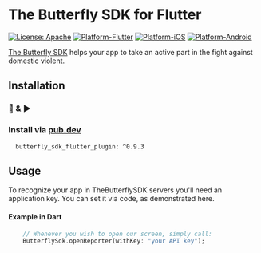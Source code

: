 # The Butterfly SDK for Flutter
[![License: Apache](https://img.shields.io/badge/License-Apache-yellow.svg)](https://github.com/TheButterflySDK/Flutter/blob/main/LICENSE)
[![Platform-Flutter](https://img.shields.io/badge/Platform-Flutter-blue.svg)](https://github.com/TheButterflySDK/Flutter)
[![Platform-iOS](https://img.shields.io/badge/Platform-iOS-white.svg)](https://github.com/TheButterflySDK/iOS)
[![Platform-Android](https://img.shields.io/badge/Platform-Android-green.svg)](https://github.com/TheButterflySDK/Android)

[The Butterfly SDK](https://github.com/TheButterflySDK/About/blob/main/README.md) helps your app to take an active part in the fight against domestic violent.

## Installation
### 🔌 & ▶️

### Install via [pub.dev](https://pub.dev/packages/butterfly_sdk_flutter_plugin)

```
  butterfly_sdk_flutter_plugin: ^0.9.3
```

## Usage

To recognize your app in TheButterflySDK servers you'll need an application key. You can set it via code, as demonstrated here.

#### Example in Dart

```Dart
    // Whenever you wish to open our screen, simply call:
    ButterflySdk.openReporter(withKey: "your API key");
```

